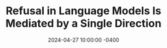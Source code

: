 ---
layout: post
title:  "Refusal in Language Models Is Mediated by a Single Direction"
date:   2024-04-27 10:00:00 -0400
permalink: /posts/refusal-dir-post
external_url: "https://www.lesswrong.com/posts/KdGnkDDNDZ3QC5RrP"
external_site: "LessWrong"
external_site_logo_path: /assets/images/misc/lesswrong.svg
---